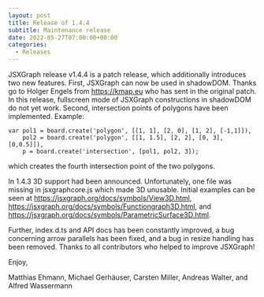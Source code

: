 ```yaml
---
layout: post
title: Release of 1.4.4
subtitle: Maintenance release
date: 2022-05-27T07:00:00+00:00
categories:
  - Releases
---
```


JSXGraph release v1.4.4 is a patch release, which additionally introduces 
two new features. First, JSXGraph 
can now be used in shadowDOM. Thanks go to Holger Engels from <https://kmap.eu> 
who has sent in the original patch. In this release, fullscreen mode
of JSXGraph constructions in shadowDOM do not yet work. 
Second, intersection points of polygons have been implemented. Example:

~~~
var pol1 = board.create('polygon', [[1, 1], [2, 0], [1, 2], [-1,1]]),
    pol2 = board.create('polygon', [[1, 1.5], [2, 2], [0, 3], [0,0.5]]),
    p = board.create('intersection', [pol1, pol2, 3]);
~~~

which creates the fourth intersection point of the two polygons.

In 1.4.3 3D support had been announced. Unfortunately, one file was missing 
in jsxgraphcore.js which made 3D unusable. Initial examples can be seen
at <https://jsxgraph.org/docs/symbols/View3D.html>, 
<https://jsxgraph.org/docs/symbols/Functiongraph3D.html>, and 
<https://jsxgraph.org/docs/symbols/ParametricSurface3D.html>.

Further, index.d.ts and API docs has been constantly improved, a bug concerning 
arrow parallels has been fixed, and a bug in resize handling has been removed.
Thanks to all contributors who helped to improve JSXGraph!

Enjoy,

Matthias Ehmann, Michael Gerhäuser, Carsten Miller, Andreas Walter, and Alfred Wassermann
